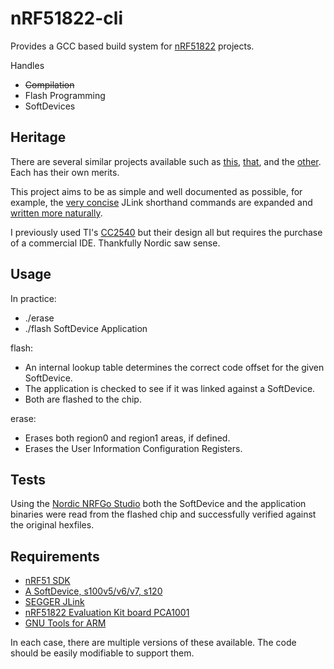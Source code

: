 nRF51822-cli
============

Provides a GCC based build system for [nRF51822](https://www.nordicsemi.com/eng/Products/Bluetooth-R-low-energy/nRF51822) projects. 

Handles
- ~~Compilation~~
- Flash Programming
- SoftDevices

Heritage
---------

There are several similar projects available such as [this](https://github.com/hlnd/nrf51-pure-gcc-setup), [that](https://github.com/pauloborges/nrf51822-linux-template), and the [other](https://github.com/EarthLord/nrf51Demo). Each has their own merits.

This project aims to be as simple and well documented as possible, for example, the [very concise](https://github.com/pauloborges/nrf51822-linux-template/blob/master/scripts/erase.jlink) JLink shorthand commands are expanded and [written more naturally](https://github.com/hughobrien/nRF51822-cli/blob/master/flash).

I previously used TI's [CC2540](http://www.ti.com/tool/cc2540emk) but their design all but requires the purchase of a commercial IDE. Thankfully Nordic saw sense.

Usage
-----
In practice:
- ./erase
- ./flash SoftDevice Application

flash:
- An internal lookup table determines the correct code offset for the given SoftDevice.
- The application is checked to see if it was linked against a SoftDevice.
- Both are flashed to the chip.

erase:
- Erases both region0 and region1 areas, if defined.
- Erases the User Information Configuration Registers.

Tests
-----
Using the [Nordic NRFGo Studio](http://www.nordicsemi.com/chi/node_176/2.4GHz-RF/nRFgo-Studio) both the SoftDevice and the application binaries were read from the flashed chip and successfully verified against the original hexfiles.

Requirements
------------

- [nRF51 SDK](https://www.nordicsemi.com/eng/Products/Bluetooth-R-low-energy/nRF51822)
- [A SoftDevice, s100v5/v6/v7, s120](https://www.nordicsemi.com/eng/Products/Bluetooth-R-low-energy/nRF51822)
- [SEGGER JLink](http://www.segger.com/jlink-software.html)
- [nRF51822 Evaluation Kit board PCA1001](http://www.nordicsemi.com/eng/Products/Bluetooth-R-low-energy/nRF51822-Evaluation-Kit)
- [GNU Tools for ARM](https://launchpad.net/gcc-arm-embedded)

In each case, there are multiple versions of these available. The code should be easily modifiable to support them.
